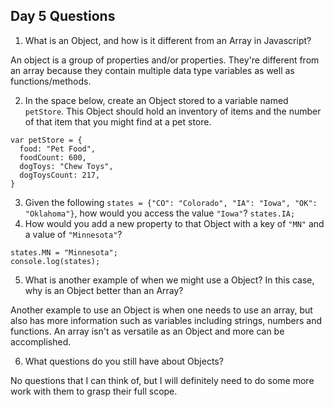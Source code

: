 ## Day 5 Questions

1. What is an Object, and how is it different from an Array in Javascript?

An object is a group of properties and/or properties. They're different from an array because they contain multiple data type variables as well as functions/methods.

2. In the space below, create an Object stored to a variable named `petStore`.  This Object should hold an inventory of items and the number of that item that you might find at a pet store.
```
var petStore = {
  food: "Pet Food",
  foodCount: 600,
  dogToys: "Chew Toys",
  dogToysCount: 217,
}
```
3. Given the following `states = {"CO": "Colorado", "IA": "Iowa", "OK": "Oklahoma"}`, how would you access the value `"Iowa"`?
`states.IA;`
4. How would you add a new property to that Object with a key of `"MN"` and a value of `"Minnesota"`?
```
states.MN = "Minnesota";
console.log(states);
```
5. What is another example of when we might use a Object?  In this case, why is an Object better than an Array?

Another example to use an Object is when one needs to use an array, but also has more information such as variables including strings, numbers and functions. An array isn't as versatile as an Object and more can be accomplished.

6. What questions do you still have about Objects?

No questions that I can think of, but I will definitely need to do some more work with them to grasp their full scope.
